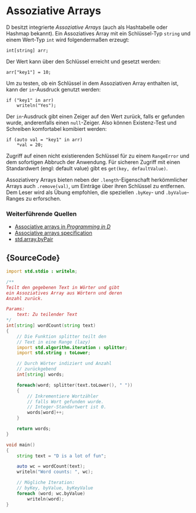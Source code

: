 # Assoziative Arrays

D besitzt integrierte *Assoziative Arrays* (auch als Hashtabelle 
oder Hashmap bekannt). Ein Assoziatives Array mit ein Schlüssel-Typ
`string` und einem Wert-Typ `int` wird folgendermaßen erzeugt:

    int[string] arr;

Der Wert kann über den Schlüssel erreicht und gesetzt werden:

    arr["key1"] = 10;

Um zu testen, ob ein Schlüssel in dem Assoziativen Array enthalten
ist, kann der `in`-Ausdruck genutzt werden:

    if ("key1" in arr)
        writeln("Yes");

Der `in`-Ausdruck gibt einen Zeiger auf den Wert zurück, falls er 
gefunden wurde, anderenfalls einen `null`-Zeiger. Also können
Existenz-Test und Schreiben komfortabel komibiert werden:

    if (auto val = "key1" in arr)
        *val = 20;

Zugriff auf einen nicht existierenden Schlüssel für zu einem 
`RangeError` und dem sofortigen Abbruch der Anwendung. Für 
sicheren Zugriff mit einen Standardwert (engl: default value)
gibt es `get(key, defaultValue)`.

Assoziativery Arrays bieten neben der `.length`-Eigenschaft
herkömmlicher Arrays auch `.remove(val)`, um Einträge über 
ihren Schlüssel zu entfernen. 
Dem Leser wird als Übung empfohlen, die speziellen `.byKey`- 
und `.byValue`-Ranges zu erforschen.

### Weiterführende Quellen

- [Associative arrays in _Programming in D_](http://ddili.org/ders/d.en/aa.html)
- [Associative arrays specification](https://dlang.org/spec/hash-map.html)
- [std.array.byPair](http://dlang.org/phobos/std_array.html#.byPair)

## {SourceCode}

```d
import std.stdio : writeln;

/**
Teilt den gegebenen Text in Wörter und gibt
ein Assoziatives Array aus Wörtern und deren
Anzahl zurück.

Params:
    text: Zu teilender Text
*/
int[string] wordCount(string text)
{
    // Die Funktion splitter teilt den
    // Text in eine Range (lazy)
    import std.algorithm.iteration : splitter;
    import std.string : toLower;

    // Durch Wörter indiziert und Anzahl 
    // zurückgebend
    int[string] words;

    foreach(word; splitter(text.toLower(), " "))
    {
        // Inkrementiere Wortzähler 
        // falls Wort gefunden wurde.
        // Integer-Standartwert ist 0.
        words[word]++;
    }

    return words;
}

void main()
{
    string text = "D is a lot of fun";

    auto wc = wordCount(text);
    writeln("Word counts: ", wc);

    // Mögliche Iteration:
    // byKey, byValue, byKeyValue
    foreach (word; wc.byValue)
        writeln(word);
}
```
